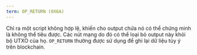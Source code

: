 ```yaml
---
term: OP_RETURN (0X6A)
---
```


Chỉ ra một script không hợp lệ, khiến cho output chứa nó có thể chứng minh là không thể tiêu được. Các nút mạng do đó có thể loại bỏ output này khỏi bộ UTXO của họ. `OP_RETURN` thường được sử dụng để ghi lại dữ liệu tùy ý trên blockchain.